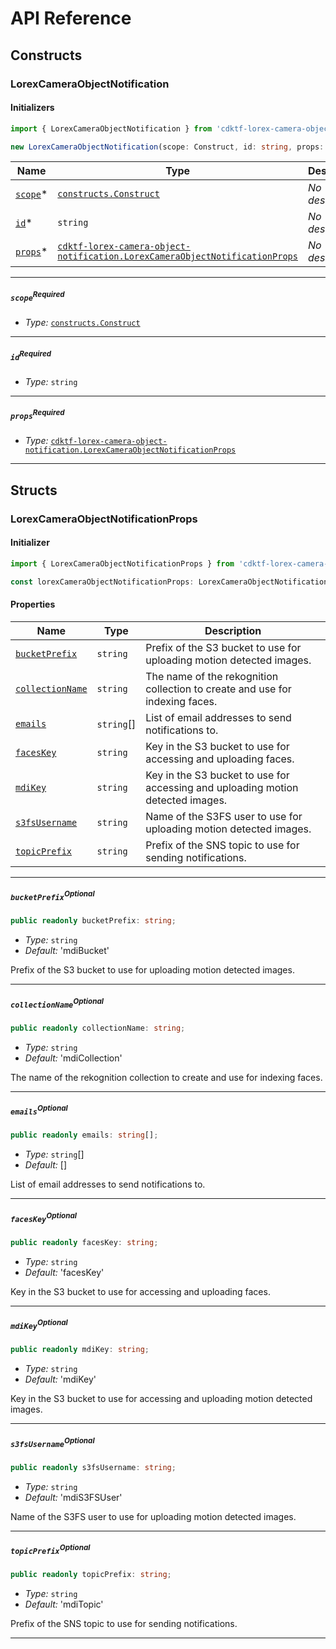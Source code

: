 # API Reference <a name="API Reference" id="api-reference"></a>

## Constructs <a name="Constructs" id="constructs"></a>

### LorexCameraObjectNotification <a name="cdktf-lorex-camera-object-notification.LorexCameraObjectNotification" id="cdktflorexcameraobjectnotificationlorexcameraobjectnotification"></a>

#### Initializers <a name="cdktf-lorex-camera-object-notification.LorexCameraObjectNotification.Initializer" id="cdktflorexcameraobjectnotificationlorexcameraobjectnotificationinitializer"></a>

```typescript
import { LorexCameraObjectNotification } from 'cdktf-lorex-camera-object-notification'

new LorexCameraObjectNotification(scope: Construct, id: string, props: LorexCameraObjectNotificationProps)
```

| **Name** | **Type** | **Description** |
| --- | --- | --- |
| [`scope`](#cdktflorexcameraobjectnotificationlorexcameraobjectnotificationparameterscope)<span title="Required">*</span> | [`constructs.Construct`](#constructs.Construct) | *No description.* |
| [`id`](#cdktflorexcameraobjectnotificationlorexcameraobjectnotificationparameterid)<span title="Required">*</span> | `string` | *No description.* |
| [`props`](#cdktflorexcameraobjectnotificationlorexcameraobjectnotificationparameterprops)<span title="Required">*</span> | [`cdktf-lorex-camera-object-notification.LorexCameraObjectNotificationProps`](#cdktf-lorex-camera-object-notification.LorexCameraObjectNotificationProps) | *No description.* |

---

##### `scope`<sup>Required</sup> <a name="cdktf-lorex-camera-object-notification.LorexCameraObjectNotification.parameter.scope" id="cdktflorexcameraobjectnotificationlorexcameraobjectnotificationparameterscope"></a>

- *Type:* [`constructs.Construct`](#constructs.Construct)

---

##### `id`<sup>Required</sup> <a name="cdktf-lorex-camera-object-notification.LorexCameraObjectNotification.parameter.id" id="cdktflorexcameraobjectnotificationlorexcameraobjectnotificationparameterid"></a>

- *Type:* `string`

---

##### `props`<sup>Required</sup> <a name="cdktf-lorex-camera-object-notification.LorexCameraObjectNotification.parameter.props" id="cdktflorexcameraobjectnotificationlorexcameraobjectnotificationparameterprops"></a>

- *Type:* [`cdktf-lorex-camera-object-notification.LorexCameraObjectNotificationProps`](#cdktf-lorex-camera-object-notification.LorexCameraObjectNotificationProps)

---





## Structs <a name="Structs" id="structs"></a>

### LorexCameraObjectNotificationProps <a name="cdktf-lorex-camera-object-notification.LorexCameraObjectNotificationProps" id="cdktflorexcameraobjectnotificationlorexcameraobjectnotificationprops"></a>

#### Initializer <a name="[object Object].Initializer" id="object-objectinitializer"></a>

```typescript
import { LorexCameraObjectNotificationProps } from 'cdktf-lorex-camera-object-notification'

const lorexCameraObjectNotificationProps: LorexCameraObjectNotificationProps = { ... }
```

#### Properties <a name="Properties" id="properties"></a>

| **Name** | **Type** | **Description** |
| --- | --- | --- |
| [`bucketPrefix`](#cdktflorexcameraobjectnotificationlorexcameraobjectnotificationpropspropertybucketprefix) | `string` | Prefix of the S3 bucket to use for uploading motion detected images. |
| [`collectionName`](#cdktflorexcameraobjectnotificationlorexcameraobjectnotificationpropspropertycollectionname) | `string` | The name of the rekognition collection to create and use for indexing faces. |
| [`emails`](#cdktflorexcameraobjectnotificationlorexcameraobjectnotificationpropspropertyemails) | `string`[] | List of email addresses to send notifications to. |
| [`facesKey`](#cdktflorexcameraobjectnotificationlorexcameraobjectnotificationpropspropertyfaceskey) | `string` | Key in the S3 bucket to use for accessing and uploading faces. |
| [`mdiKey`](#cdktflorexcameraobjectnotificationlorexcameraobjectnotificationpropspropertymdikey) | `string` | Key in the S3 bucket to use for accessing and uploading motion detected images. |
| [`s3fsUsername`](#cdktflorexcameraobjectnotificationlorexcameraobjectnotificationpropspropertys3fsusername) | `string` | Name of the S3FS user to use for uploading motion detected images. |
| [`topicPrefix`](#cdktflorexcameraobjectnotificationlorexcameraobjectnotificationpropspropertytopicprefix) | `string` | Prefix of the SNS topic to use for sending notifications. |

---

##### `bucketPrefix`<sup>Optional</sup> <a name="cdktf-lorex-camera-object-notification.LorexCameraObjectNotificationProps.property.bucketPrefix" id="cdktflorexcameraobjectnotificationlorexcameraobjectnotificationpropspropertybucketprefix"></a>

```typescript
public readonly bucketPrefix: string;
```

- *Type:* `string`
- *Default:* 'mdiBucket'

Prefix of the S3 bucket to use for uploading motion detected images.

---

##### `collectionName`<sup>Optional</sup> <a name="cdktf-lorex-camera-object-notification.LorexCameraObjectNotificationProps.property.collectionName" id="cdktflorexcameraobjectnotificationlorexcameraobjectnotificationpropspropertycollectionname"></a>

```typescript
public readonly collectionName: string;
```

- *Type:* `string`
- *Default:* 'mdiCollection'

The name of the rekognition collection to create and use for indexing faces.

---

##### `emails`<sup>Optional</sup> <a name="cdktf-lorex-camera-object-notification.LorexCameraObjectNotificationProps.property.emails" id="cdktflorexcameraobjectnotificationlorexcameraobjectnotificationpropspropertyemails"></a>

```typescript
public readonly emails: string[];
```

- *Type:* `string`[]
- *Default:* []

List of email addresses to send notifications to.

---

##### `facesKey`<sup>Optional</sup> <a name="cdktf-lorex-camera-object-notification.LorexCameraObjectNotificationProps.property.facesKey" id="cdktflorexcameraobjectnotificationlorexcameraobjectnotificationpropspropertyfaceskey"></a>

```typescript
public readonly facesKey: string;
```

- *Type:* `string`
- *Default:* 'facesKey'

Key in the S3 bucket to use for accessing and uploading faces.

---

##### `mdiKey`<sup>Optional</sup> <a name="cdktf-lorex-camera-object-notification.LorexCameraObjectNotificationProps.property.mdiKey" id="cdktflorexcameraobjectnotificationlorexcameraobjectnotificationpropspropertymdikey"></a>

```typescript
public readonly mdiKey: string;
```

- *Type:* `string`
- *Default:* 'mdiKey'

Key in the S3 bucket to use for accessing and uploading motion detected images.

---

##### `s3fsUsername`<sup>Optional</sup> <a name="cdktf-lorex-camera-object-notification.LorexCameraObjectNotificationProps.property.s3fsUsername" id="cdktflorexcameraobjectnotificationlorexcameraobjectnotificationpropspropertys3fsusername"></a>

```typescript
public readonly s3fsUsername: string;
```

- *Type:* `string`
- *Default:* 'mdiS3FSUser'

Name of the S3FS user to use for uploading motion detected images.

---

##### `topicPrefix`<sup>Optional</sup> <a name="cdktf-lorex-camera-object-notification.LorexCameraObjectNotificationProps.property.topicPrefix" id="cdktflorexcameraobjectnotificationlorexcameraobjectnotificationpropspropertytopicprefix"></a>

```typescript
public readonly topicPrefix: string;
```

- *Type:* `string`
- *Default:* 'mdiTopic'

Prefix of the SNS topic to use for sending notifications.

---



